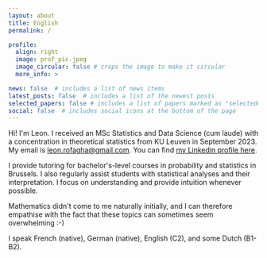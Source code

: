 ```yaml
---
layout: about
title: English
permalink: /

profile:
  align: right
  image: prof_pic.jpeg
  image_circular: false # crops the image to make it circular
  more_info: >

news: false  # includes a list of news items
latest_posts: false  # includes a list of the newest posts
selected_papers: false # includes a list of papers marked as "selected={true}"
social: false  # includes social icons at the bottom of the page
---
```


Hi! I'm Leon. I received an MSc Statistics and Data Science (cum laude) with a concentration in theoretical statistics from KU Leuven in September 2023. My email is [leon.rofagha@gmail.com](mailto:leon.rofagha@gmail.com). You can find [my Linkedin profile here](https://linkedin.com/in/leonrofagha/). 

I provide tutoring for bachelor's-level courses in probability and statistics in Brussels. I also regularly assist students with statistical analyses and their interpretation. I focus on understanding and provide intuition whenever possible. 

Mathematics didn't come to me naturally initially, and I can therefore empathise with the fact that these topics can sometimes seem overwhelming :-)

I speak French (native), German (native), English (C2), and some Dutch (B1-B2).